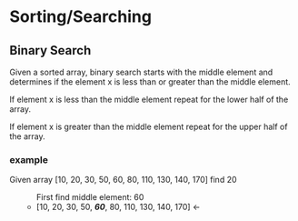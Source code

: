 # Sorting/Searching

## Binary Search
<p> Given a sorted array, binary search starts with the middle element and determines if the element x is less than or greater than the middle element.</p>
<p> If element x is less than the middle element repeat for the lower half of the array. </p>
<p> If element x is greater than the middle element repeat for the upper half of the array. </p>

### example

<p> Given array [10, 20, 30, 50, 60, 80, 110, 130, 140, 170] find 20 </p>
<ol>
    <ul> First find middle element: 60
        <li>[10, 20, 30, 50, <em><strong>60</strong></em>, 80, 110, 130, 140, 170] <-</li>
    </ul>
</ol>
